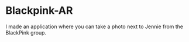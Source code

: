 # Blackpink-AR
I made an application where you can take a photo next to Jennie from the BlackPink group.
